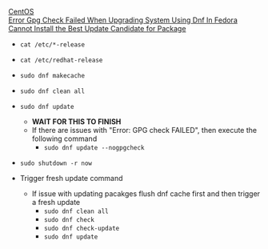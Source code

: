 [CentOS](https://www.centos.org/)<br />
[Error Gpg Check Failed When Upgrading System Using Dnf In Fedora](https://unix.stackexchange.com/questions/410049/error-gpg-check-failed-when-upgrading-system-using-dnf-in-fedora)<br />
[Cannot Install the Best Update Candidate for Package](https://access.redhat.com/discussions/6138732)

* `cat /etc/*-release`
* `cat /etc/redhat-release`
* `sudo dnf makecache`
* `sudo dnf clean all`
* `sudo dnf update`
  * **WAIT FOR THIS TO FINISH**
  * If there are issues with "Error: GPG check FAILED", then execute the following command
    * `sudo dnf update --nogpgcheck`
* `sudo shutdown -r now`

* Trigger fresh update command
  * If issue with updating pacakges flush dnf cache first and then trigger a fresh update
    * `sudo dnf clean all`
    * `sudo dnf check`
    * `sudo dnf check-update`
    * `sudo dnf update`

